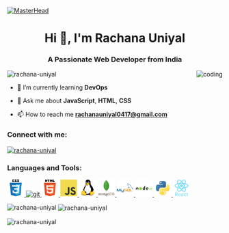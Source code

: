 
[![MasterHead](https://www.digiwebart.com/wp-content/uploads/2019/01/Website-Development.jpg)](https://rishavchanda.io)
<h1 align="center">Hi 👋, I'm Rachana Uniyal</h1>
<h3 align="center">A Passionate Web Developer from India</h3>
<img  align="right" alt="coding" src="https://miro.medium.com/max/720/1*qdAW1TjCN57h1lbuuzvchg.gif"/>

<p align="left"> <img src="https://komarev.com/ghpvc/?username=rachana-uniyal&label=Profile%20views&color=0e75b6&style=flat" alt="rachana-uniyal" /> </p>

- 🌱 I’m currently learning **DevOps**

- 💬 Ask me about **JavaScript**, **HTML**, **CSS**

- 📫 How to reach me **rachanauniyal0417@gmail.com**

<h3 align="left">Connect with me:</h3>
<p align="left">
<a href="https://linkedin.com/in/rachana-uniyal" target="blank"><img align="center" src="https://raw.githubusercontent.com/rahuldkjain/github-profile-readme-generator/master/src/images/icons/Social/linked-in-alt.svg" alt="rachana-uniyal" height="30" width="40" /></a>
</p>

<h3 align="left">Languages and Tools:</h3>
<p align="left"> <a href="https://www.w3schools.com/css/" target="_blank" rel="noreferrer"> <img src="https://raw.githubusercontent.com/devicons/devicon/master/icons/css3/css3-original-wordmark.svg" alt="css3" width="40" height="40"/> </a> <a href="https://git-scm.com/" target="_blank" rel="noreferrer"> <img src="https://www.vectorlogo.zone/logos/git-scm/git-scm-icon.svg" alt="git" width="40" height="40"/> </a> <a href="https://www.w3.org/html/" target="_blank" rel="noreferrer"> <img src="https://raw.githubusercontent.com/devicons/devicon/master/icons/html5/html5-original-wordmark.svg" alt="html5" width="40" height="40"/> </a> <a href="https://developer.mozilla.org/en-US/docs/Web/JavaScript" target="_blank" rel="noreferrer"> <img src="https://raw.githubusercontent.com/devicons/devicon/master/icons/javascript/javascript-original.svg" alt="javascript" width="40" height="40"/> </a> <a href="https://www.linux.org/" target="_blank" rel="noreferrer"> <img src="https://raw.githubusercontent.com/devicons/devicon/master/icons/linux/linux-original.svg" alt="linux" width="40" height="40"/> </a> <a href="https://www.mongodb.com/" target="_blank" rel="noreferrer"> <img src="https://raw.githubusercontent.com/devicons/devicon/master/icons/mongodb/mongodb-original-wordmark.svg" alt="mongodb" width="40" height="40"/> </a> <a href="https://www.mysql.com/" target="_blank" rel="noreferrer"> <img src="https://raw.githubusercontent.com/devicons/devicon/master/icons/mysql/mysql-original-wordmark.svg" alt="mysql" width="40" height="40"/> </a> <a href="https://nodejs.org" target="_blank" rel="noreferrer"> <img src="https://raw.githubusercontent.com/devicons/devicon/master/icons/nodejs/nodejs-original-wordmark.svg" alt="nodejs" width="40" height="40"/> </a> <a href="https://www.python.org" target="_blank" rel="noreferrer"> <img src="https://raw.githubusercontent.com/devicons/devicon/master/icons/python/python-original.svg" alt="python" width="40" height="40"/> </a> <a href="https://reactjs.org/" target="_blank" rel="noreferrer"> <img src="https://raw.githubusercontent.com/devicons/devicon/master/icons/react/react-original-wordmark.svg" alt="react" width="40" height="40"/> </a> </p>

<p><img align="left" src="https://github-readme-stats.vercel.app/api/top-langs?username=rachana-uniyal&show_icons=true&locale=en&layout=compact" alt="rachana-uniyal" /></p>

<p>&nbsp;<img align="center" src="https://github-readme-stats.vercel.app/api?username=rachana-uniyal&show_icons=true&locale=en" alt="rachana-uniyal" /></p>

<p><img align="center" src="https://github-readme-streak-stats.herokuapp.com/?user=rachana-uniyal&" alt="rachana-uniyal" /></p>
